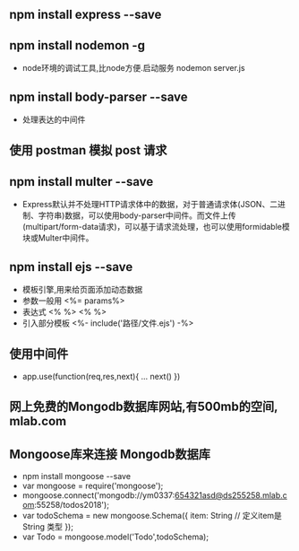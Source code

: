 ## npm install express --save
## npm install nodemon -g
- node环境的调试工具,比node方便.启动服务 nodemon server.js
## npm install body-parser --save
- 处理表达的中间件
## 使用 postman 模拟 post 请求
## npm install multer --save
- Express默认并不处理HTTP请求体中的数据，对于普通请求体(JSON、二进制、字符串)数据，可以使用body-parser中间件。而文件上传(multipart/form-data请求)，可以基于请求流处理，也可以使用formidable模块或Multer中间件。
## npm install ejs --save
- 模板引擎,用来给页面添加动态数据
- 参数一般用 <%= params%>
- 表达式 <% %> <% %>
- 引入部分模板 <%- include('路径/文件.ejs') -%>
## 使用中间件
- app.use(function(req,res,next){
    ...
    next()
})

## 网上免费的Mongodb数据库网站,有500mb的空间, mlab.com 
## Mongoose库来连接 Mongodb数据库
- npm install mongoose --save
- var mongoose = require('mongoose');
- mongoose.connect('mongodb://ym0337:654321asd@ds255258.mlab.com:55258/todos2018');
- var todoSchema = new mongoose.Schema({
    item: String // 定义item是 String 类型
});
- var Todo = mongoose.model('Todo',todoSchema);